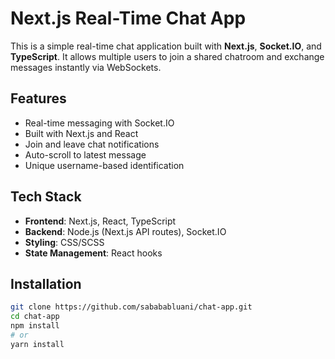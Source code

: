 # Next.js Real-Time Chat App

This is a simple real-time chat application built with **Next.js**, **Socket.IO**, and **TypeScript**. It allows multiple users to join a shared chatroom and exchange messages instantly via WebSockets.

## Features

- Real-time messaging with Socket.IO
- Built with Next.js and React
- Join and leave chat notifications
- Auto-scroll to latest message
- Unique username-based identification

## Tech Stack

- **Frontend**: Next.js, React, TypeScript
- **Backend**: Node.js (Next.js API routes), Socket.IO
- **Styling**: CSS/SCSS
- **State Management**: React hooks

## Installation

```bash
git clone https://github.com/sabababluani/chat-app.git
cd chat-app
npm install
# or
yarn install
